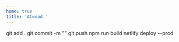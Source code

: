 ```yaml
---
home: true
title: 'Atwood.'
---
```

git add .
git commit -m ""
git push
npm run build
netlify deploy --prod